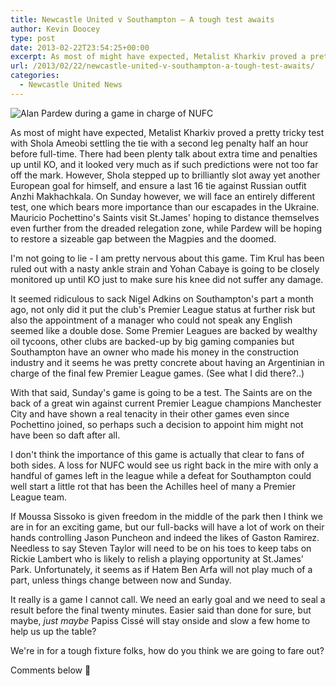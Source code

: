 ```yaml
---
title: Newcastle United v Southampton – A tough test awaits
author: Kevin Doocey
type: post
date: 2013-02-22T23:54:25+00:00
excerpt: As most of might have expected, Metalist Kharkiv proved a pretty tricky test with Shola Ameobi settling the tie with a second leg penalty half an hour before full-time. There had been plenty talk about..
url: /2013/02/22/newcastle-united-v-southampton-a-tough-test-awaits/
categories:
  - Newcastle United News
---
```


![Alan Pardew during a game in charge of NUFC](https://www.tynetime.com/wp-content/uploads/2012/12/Alan-Pardew-NUFC-SJP.jpg "Pardew - Three points against Southampton at St.James' absolutely crucial")

As most of might have expected, Metalist Kharkiv proved a pretty tricky test with Shola Ameobi settling the tie with a second leg penalty half an hour before full-time. There had been plenty talk about extra time and penalties up until KO, and it looked very much as if such predictions were not too far off the mark. However, Shola stepped up to brilliantly slot away yet another European goal for himself, and ensure a last 16 tie against Russian outfit Anzhi Makhachkala. On Sunday however, we will face an entirely different test, one which bears more importance than our escapades in the Ukraine. Mauricio Pochettino's Saints visit St.James' hoping to distance themselves even further from the dreaded relegation zone, while Pardew  will be hoping to restore a sizeable gap between the Magpies and the doomed.

I'm not going to lie - I am pretty nervous about this game. Tim Krul has been ruled out with a nasty ankle strain and Yohan Cabaye is going to be closely monitored up until KO just to make sure his knee did not suffer any damage.

It seemed ridiculous to sack Nigel Adkins on Southampton's part a month ago, not only did it put the club's Premier League status at further risk but also the appointment of a manager who could not speak any English seemed like a double dose. Some Premier Leagues are backed by wealthy oil tycoons, other clubs are backed-up by big gaming companies but Southampton have an owner who made his money in the construction industry and it seems he was pretty concrete about having an Argentinian in charge of the final few Premier League games. (See what I did there?..)

With that said, Sunday's game is going to be a test. The Saints are on the back of a great win against current Premier League champions Manchester City and have shown a real tenacity in their other games even since Pochettino joined, so perhaps such a decision to appoint him might not have been so daft after all.

I don't think the importance of this game is actually that clear to fans of both sides. A loss for NUFC would see us right back in the mire with only a handful of games left in the league while a defeat for Southampton could well start a little rot that has been the Achilles heel of many a Premier League team.

If Moussa Sissoko is given freedom in the middle of the park then I think we are in for an exciting game, but our full-backs will have a lot of work on their hands controlling Jason Puncheon and indeed the likes of Gaston Ramirez. Needless to say Steven Taylor will need to be on his toes to keep tabs on Rickie Lambert who is likely to relish a playing opportunity at St.James' Park. Unfortunately, it seems as if Hatem Ben Arfa will not play much of a part, unless things change between now and Sunday.

It really is a game I cannot call. We need an early goal and we need to seal a result before the final twenty minutes. Easier said than done for sure, but maybe, _just maybe_ Papiss Cissé will stay onside and slow a few home to help us up the table?

We're in for a tough fixture folks, how do you think we are going to fare out?

Comments below 🙂
